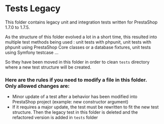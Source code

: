 Tests Legacy
============

This folder contains legacy unit and integration tests written for PrestaShop 1.7.0 to 1.7.5.

As the structure of this folder evolved a lot in a short time, this resulted into multiple test methods being
used : unit tests with phpunit, unit tests with phpunit using PrestaShop Core classes or a database fixtures,
unit tests using Symfony testcase ...

So they have been moved in this folder in order to clean `tests` directory where
a new test structure will be created.

### Here are the rules if you need to modify a file in this folder. Only allowed changes are:
- Minor update of a test after a behavior has been modified into PrestaShop project (example: new constructor argument)
- If it requires a major update, the test must be rewritten to fit the new test structure. Then the legacy test in this
folder is deleted and the refactored version is added in `tests` folder
